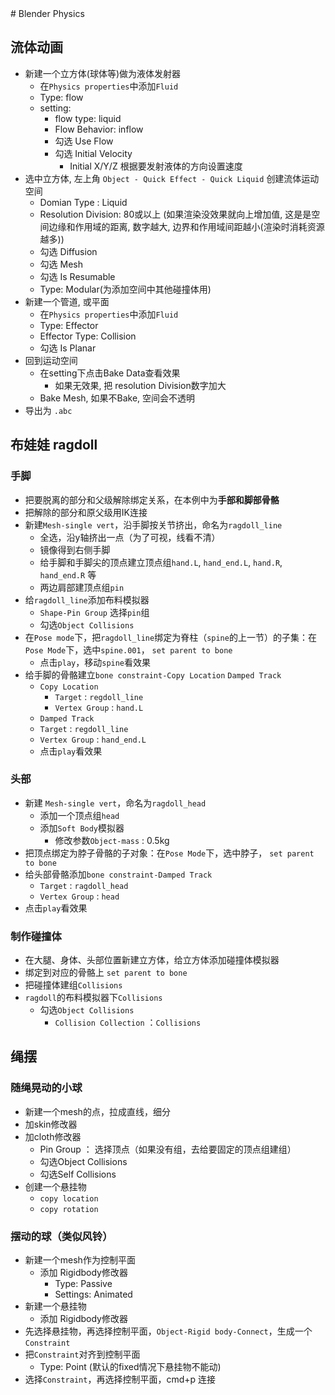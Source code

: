<head>
    <script src="https://cdn.mathjax.org/mathjax/latest/MathJax.js?config=TeX-AMS-MML_HTMLorMML" type="text/javascript"></script>
    <script type="text/x-mathjax-config">
        MathJax.Hub.Config({
            tex2jax: {
            skipTags: ['script', 'noscript', 'style', 'textarea', 'pre'],
            inlineMath: [['$','$']]
            }
        });
    </script>
      <script src="https://unpkg.com/mermaid@8.0.0/dist/mermaid.min.js"></script>
      <script>mermaid.initialize({startOnLoad:true});</script>
</head>
# Blender Physics



## 流体动画

- 新建一个立方体(球体等)做为液体发射器
  - 在`Physics properties`中添加`Fluid`
  - Type: flow
  - setting: 
    - flow type: liquid
    - Flow Behavior: inflow
    - 勾选 Use Flow
    - 勾选 Initial Velocity
      - Initial X/Y/Z 根据要发射液体的方向设置速度
- 选中立方体, 左上角 `Object - Quick Effect - Quick Liquid` 创建流体运动空间
  - Domian Type : Liquid
  - Resolution Division: 80或以上 (如果渲染没效果就向上增加值, 这是是空间边缘和作用域的距离, 数字越大, 边界和作用域间距越小(渲染时消耗资源越多))
  - 勾选 Diffusion
  - 勾选 Mesh
  - 勾选 Is Resumable
  - Type: Modular(为添加空间中其他碰撞体用)
- 新建一个管道, 或平面
  - 在`Physics properties`中添加`Fluid`
  - Type: Effector
  - Effector Type: Collision
  - 勾选 Is Planar
- 回到运动空间
  - 在setting下点击Bake Data查看效果
    - 如果无效果, 把 resolution Division数字加大
  - Bake Mesh, 如果不Bake, 空间会不透明
- 导出为 `.abc`



## 布娃娃 ragdoll

### 手脚

- 把要脱离的部分和父级解除绑定关系，在本例中为**手部和脚部骨骼**
- 把解除的部分和原父级用IK连接
- 新建`Mesh-single vert`，沿手脚按关节挤出，命名为`ragdoll_line`
  - 全选，沿y轴挤出一点（为了可视，线看不清）
  - 镜像得到右侧手脚
  - 给手脚和手脚尖的顶点建立顶点组`hand.L`, `hand_end.L`, `hand.R`, `hand_end.R` 等
  - 两边肩部建顶点组`pin`
- 给`ragdoll_line`添加布料模拟器
  - `Shape-Pin Group` 选择`pin`组
  - 勾选`Object Collisions`
- 在`Pose mode`下，把`ragdoll_line`绑定为脊柱（`spine`的上一节）的子集：在`Pose Mode`下，选中`spine.001`， `set parent to bone`
  - 点击`play`，移动`spine`看效果
- 给手脚的骨骼建立`bone constraint-Copy Location`  `Damped Track`
  - `Copy Location`
    - `Target` : `regdoll_line`
    - `Vertex Group` : `hand.L`
  -  `Damped Track`
    -  `Target` : `regdoll_line`
    - `Vertex Group` : `hand_end.L`
  - 点击`play`看效果

### 头部

- 新建 `Mesh-single vert`，命名为`ragdoll_head`
  - 添加一个顶点组`head`
  - 添加`Soft Body`模拟器
    - 修改参数`Object-mass` : 0.5kg
- 把顶点绑定为脖子骨骼的子对象：在`Pose Mode`下，选中脖子， `set parent to bone`
- 给头部骨骼添加`bone constraint-Damped Track`
  - `Target` : `ragdoll_head`
  - `Vertex Group` : `head`
- 点击`play`看效果



### 制作碰撞体

- 在大腿、身体、头部位置新建立方体，给立方体添加碰撞体模拟器
- 绑定到对应的骨骼上 `set parent to bone`
- 把碰撞体建组`Collisions`
- `ragdoll`的布料模拟器下`Collisions`
  - 勾选`Object Collisions`
    - `Collision Collection` ：`Collisions`



## 绳摆

### 随绳晃动的小球

- 新建一个mesh的点，拉成直线，细分
- 加skin修改器
- 加cloth修改器
  - Pin Group ： 选择顶点（如果没有组，去给要固定的顶点组建组）
  - 勾选Object Collisions
  - 勾选Self Collisions
- 创建一个悬挂物
  - `copy location` 
  - `copy rotation`

### 摆动的球（类似风铃）

- 新建一个mesh作为控制平面
  - 添加 Rigidbody修改器
    - Type: Passive
    - Settings: Animated
- 新建一个悬挂物
  - 添加 Rigidbody修改器
- 先选择悬挂物，再选择控制平面，`Object-Rigid body-Connect`，生成一个`Constraint`
- 把`Constraint`对齐到控制平面
  - Type: Point (默认的fixed情况下悬挂物不能动)
- 选择`Constraint`，再选择控制平面，cmd+p 连接

